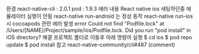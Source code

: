 환경
react-native-cli : 2.0.1
pod : 1.9.3
에러 내용
React native ios 세팅하던중 에뮬레이터 실행이 안됨
react-native run-android 는 정상 동작
react-native run-ios 시 cocoapods 관련 에러 발생
error Could not find "Podfile.lock" at /Users/[NAME]/Project/sample/ios/Podfile.lock. Did you run "pod install" in iOS directory?
해결
프로젝트 폴더로 이동후 아래 명령어 실행
    $ cd ios 
    $ pod repo update
    $ pod install
참고
react-native-community/cli#487 (comment)
